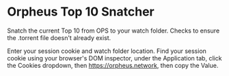 # Orpheus Top 10 Snatcher
Snatch the current Top 10 from OPS to your watch folder. Checks to ensure the .torrent file doesn't already exist. 

Enter your session cookie and watch folder location. Find your session cookie using your browser's DOM inspector, under the Application tab, click the Cookies dropdown, then https://orpheus.network, then copy the Value. 
